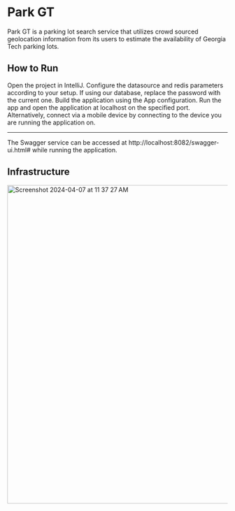 # Park GT
Park GT is a parking lot search service that utilizes crowd sourced geolocation information from its users to estimate the availability of Georgia Tech parking lots.

## How to Run
Open the project in IntelliJ. Configure the datasource and redis parameters according to your setup. If using our database, replace the password with the current one. Build the application using the App configuration. Run the app and open the application at localhost on the specified port. Alternatively, connect via a mobile device by connecting to the device you are running the application on.

---
The Swagger service can be accessed at http://localhost:8082/swagger-ui.html# while running the application.

## Infrastructure
<img width="729" alt="Screenshot 2024-04-07 at 11 37 27 AM" src="https://github.com/HarrisonPW/GTParking/assets/32474200/9ec9ff5f-e3bf-4376-b91a-08c93a8ad74c">
